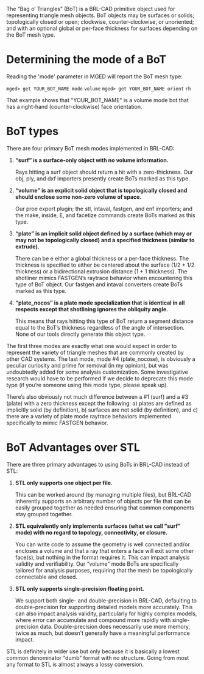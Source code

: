 The “Bag o’ Triangles” (BoT) is a BRL-CAD primitive object used for
representing triangle mesh objects. BoT objects may be surfaces or
solids; topologically closed or open; clockwise, counter-clockwise, or
unoriented; and with an optional global or per-face thickness for
surfaces depending on the BoT mesh type.

# Determining the mode of a BoT

Reading the 'mode' parameter in MGED will report the BoT mesh type:

`mged> get YOUR_BOT_NAME mode`
`volume`
`mged> get YOUR_BOT_NAME orient`
`rh`

That example shows that "YOUR_BOT_NAME" is a volume mode bot that has
a right-hand (counter-clockwise) face orientation.

# BoT types

There are four primary BoT mesh modes implemented in BRL-CAD:

1.  **“surf” is a surface-only object with no volume information.**

    Rays hitting a surf object should return a hit with a
    zero-thickness. Our obj, ply, and dxf importers presently create
    BoTs marked as this type.

2.  **“volume” is an explicit solid object that is topologically closed
    and should enclose some non-zero volume of space.**

    Our proe export plugin; the stl, intaval, fastgen, and enf
    importers; and the make, inside, E, and facetize commands create
    BoTs marked as this type.

3.  **“plate” is an implicit solid object defined by a surface (which
    may or may not be topologically closed) and a specified thickness
    (similar to extrude).**

    There can be e either a global thickness or a per-face thickness.
    The thickness is specified to either be centered about the surface
    (1/2 + 1/2 thickness) or a bidirectional extrusion distance (1 + 1
    thickness). The shotliner mimics FASTGEN’s raytrace behavior when
    encountering this type of BoT object. Our fastgen and intaval
    converters create BoTs marked as this type.

4.  **“plate_nocos” is a plate mode specialization that is identical in
    all respects except that shotlining ignores the obliquity angle.**

    This means that rays hitting this type of BoT return a segment
    distance equal to the BoT’s thickness regardless of the angle of
    intersection. None of our tools directly generate this object
    type.


The first three modes are exactly what one would expect in order to
represent the variety of triangle meshes that are commonly created by
other CAD systems. The last mode, mode \#4 (plate_nocose), is obviously
a peculiar curiosity and prime for removal (in my opinion), but was
undoubtedly added for some analysis customization. Some investigative
research would have to be performed if we decide to deprecate this mode
type (if you’re someone using this mode type, please speak up).

There’s also obviously not much difference between a \#1 (surf) and a
\#3 (plate) with a zero thickness except the following: a) plates are
defined as implicitly solid (by definition), b) surfaces are not solid
(by definition), and c) there are a variety of plate mode raytrace
behaviors implemented specifically to mimic FASTGEN behavior.

# BoT Advantages over STL

There are three primary advantages to using BoTs in BRL-CAD instead of
STL:

1.  **STL only supports one object per file.**

    This can be worked around (by managing multiple files), but BRL-CAD
    inherently supports an arbitrary number of objects per file that can
    be easily grouped together as needed ensuring that common components
    stay grouped together.

2.  **STL equivalently only implements surfaces (what we call "surf"
    mode) with no regard to topology, connectivity, or closure.**

    You can write code to assume the geometry is well connected and/or
    encloses a volume and that a ray that enters a face will exit some
    other face(s), but nothing in the format requires it. This can
    impact analysis validity and verifiability. Our “volume” mode BoTs
    are specifically tailored for analysis purposes, requiring that the
    mesh be topologically connectable and closed.

3.  **STL only supports single-precision floating point.**

    We support both single- and double-precision in BRL-CAD, defaulting
    to double-precision for supporting detailed models more accurately.
    This can also impact analysis validity, particularly for highly
    complex models, where error can accumulate and compound more rapidly
    with single-precision data. Double-precision does necessarily use
    more memory, twice as much, but doesn't generally have a meaningful
    performance impact.


STL is definitely in wider use but only because it is basically a lowest
common denominator “dumb” format with no structure. Going from most any
format to STL is almost always a lossy conversion.